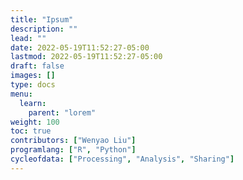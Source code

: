 ```yaml
---
title: "Ipsum"
description: ""
lead: ""
date: 2022-05-19T11:52:27-05:00
lastmod: 2022-05-19T11:52:27-05:00
draft: false
images: []
type: docs
menu:
  learn:
    parent: "lorem"
weight: 100
toc: true
contributors: ["Wenyao Liu"]
programlang: ["R", "Python"]
cycleofdata: ["Processing", "Analysis", "Sharing"]
---
```

